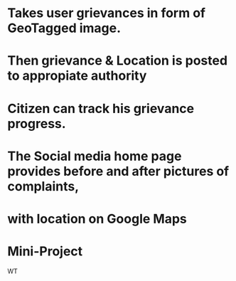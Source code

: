 # Takes user grievances in form of GeoTagged image.
# Then grievance & Location is posted to appropiate authority
# Citizen can track his grievance progress.
# The Social media home page provides before and after pictures of complaints, 
# with location on Google Maps

# Mini-Project
WT
